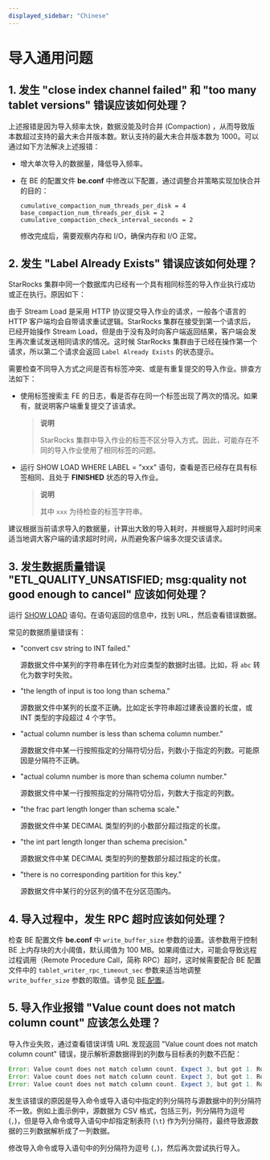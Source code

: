 ```yaml
---
displayed_sidebar: "Chinese"
---
```


# 导入通用问题

## 1. 发生 "close index channel failed" 和 "too many tablet versions" 错误应该如何处理？

上述报错是因为导入频率太快，数据没能及时合并 (Compaction) ，从而导致版本数超过支持的最大未合并版本数。默认支持的最大未合并版本数为 1000。可以通过如下方法解决上述报错：

- 增大单次导入的数据量，降低导入频率。

- 在 BE 的配置文件 **be.conf** 中修改以下配置，通过调整合并策略实现加快合并的目的：

    ```Plain
    cumulative_compaction_num_threads_per_disk = 4
    base_compaction_num_threads_per_disk = 2
    cumulative_compaction_check_interval_seconds = 2
    ```

  修改完成后，需要观察内存和 I/O，确保内存和 I/O 正常。

## 2. 发生 "Label Already Exists" 错误应该如何处理？

StarRocks 集群中同一个数据库内已经有一个具有相同标签的导入作业执行成功或正在执行。原因如下：

由于 Stream Load 是采用 HTTP 协议提交导入作业的请求，一般各个语言的 HTTP 客户端均会自带请求重试逻辑。StarRocks 集群在接受到第一个请求后，已经开始操作 Stream Load，但是由于没有及时向客户端返回结果，客户端会发生再次重试发送相同请求的情况。这时候 StarRocks 集群由于已经在操作第一个请求，所以第二个请求会返回 `Label Already Exists` 的状态提示。

需要检查不同导入方式之间是否有标签冲突、或是有重复提交的导入作业。排查方法如下：

- 使用标签搜索主 FE 的日志，看是否存在同一个标签出现了两次的情况。如果有，就说明客户端重复提交了该请求。

  > **说明**
  >
  > StarRocks 集群中导入作业的标签不区分导入方式。因此，可能存在不同的导入作业使用了相同标签的问题。

- 运行 SHOW LOAD WHERE LABEL = "xxx" 语句，查看是否已经存在具有标签相同、且处于 **FINISHED** 状态的导入作业。

  > **说明**
  >
  > 其中 `xxx` 为待检查的标签字符串。

建议根据当前请求导入的数据量，计算出大致的导入耗时，并根据导入超时时间来适当地调大客户端的请求超时时间，从而避免客户端多次提交该请求。

## 3. 发生数据质量错误 "ETL_QUALITY_UNSATISFIED; msg:quality not good enough to cancel" 应该如何处理？

运行 [SHOW LOAD](../../sql-reference/sql-statements/data-manipulation/SHOW_LOAD.md) 语句。在语句返回的信息中，找到 URL，然后查看错误数据。

常见的数据质量错误有：

- "convert csv string to INT failed."
  
  源数据文件中某列的字符串在转化为对应类型的数据时出错。比如，将 `abc` 转化为数字时失败。

- "the length of input is too long than schema."
  
  源数据文件中某列的长度不正确。比如定长字符串超过建表设置的长度，或 INT 类型的字段超过 4 个字节。

- "actual column number is less than schema column number."
  
  源数据文件中某一行按照指定的分隔符切分后，列数小于指定的列数。可能原因是分隔符不正确。

- "actual column number is more than schema column number."
  
  源数据文件中某一行按照指定的分隔符切分后，列数大于指定的列数。

- "the frac part length longer than schema scale."
  
  源数据文件中某 DECIMAL 类型的列的小数部分超过指定的长度。

- "the int part length longer than schema precision."
  
  源数据文件中某 DECIMAL 类型的列的整数部分超过指定的长度。

- "there is no corresponding partition for this key."
  
  源数据文件中某行的分区列的值不在分区范围内。

## 4. 导入过程中，发生 RPC 超时应该如何处理？

检查 BE 配置文件 **be.conf** 中 `write_buffer_size` 参数的设置。该参数用于控制 BE 上内存块的大小阈值，默认阈值为 100 MB。如果阈值过大，可能会导致远程过程调用（Remote Procedure Call，简称 RPC）超时，这时候需要配合 BE 配置文件中的 `tablet_writer_rpc_timeout_sec` 参数来适当地调整 `write_buffer_size` 参数的取值。请参见 [BE 配置](../../loading/Loading_intro.md#be-配置)。

## 5. 导入作业报错 "Value count does not match column count" 应该怎么处理？

导入作业失败，通过查看错误详情 URL 发现返回 "Value count does not match column count" 错误，提示解析源数据得到的列数与目标表的列数不匹配：

```Java
Error: Value count does not match column count. Expect 3, but got 1. Row: 2023-01-01T18:29:00Z,cpu0,80.99
Error: Value count does not match column count. Expect 3, but got 1. Row: 2023-01-01T18:29:10Z,cpu1,75.23
Error: Value count does not match column count. Expect 3, but got 1. Row: 2023-01-01T18:29:20Z,cpu2,59.44
```

发生该错误的原因是导入命令或导入语句中指定的列分隔符与源数据中的列分隔符不一致。例如上面示例中，源数据为 CSV 格式，包括三列，列分隔符为逗号 (`,`)，但是导入命令或导入语句中却指定制表符 (`\t`) 作为列分隔符，最终导致源数据的三列数据解析成了一列数据。

修改导入命令或导入语句中的列分隔符为逗号 (`,`)，然后再次尝试执行导入。
